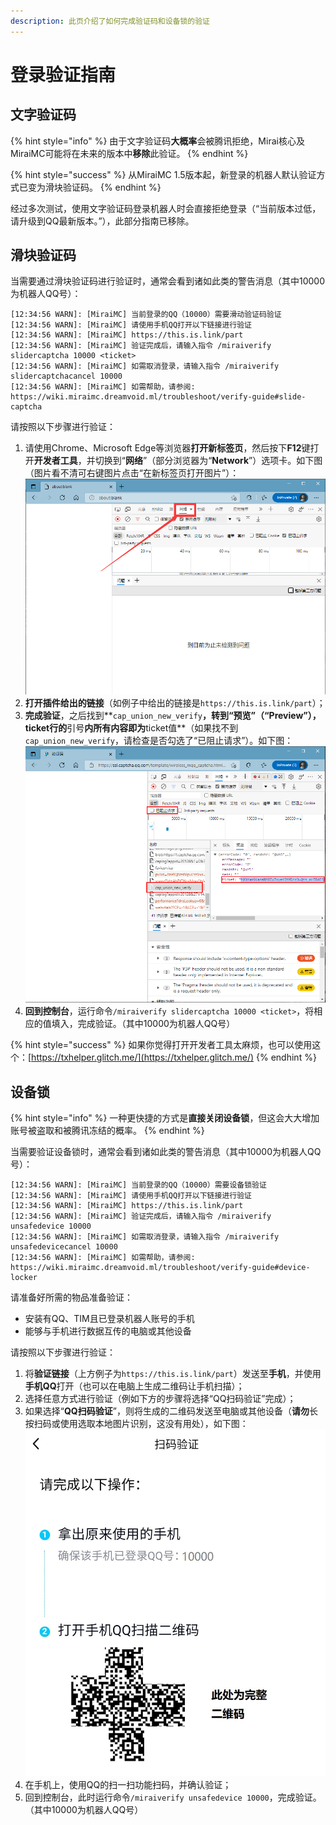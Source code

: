 ```yaml
---
description: 此页介绍了如何完成验证码和设备锁的验证
---
```


# 登录验证指南

## 文字验证码 <a id="word-captcha"></a>

{% hint style="info" %}
由于文字验证码**大概率**会被腾讯拒绝，Mirai核心及MiraiMC可能将在未来的版本中**移除**此验证。
{% endhint %}

{% hint style="success" %}
从MiraiMC 1.5版本起，新登录的机器人默认验证方式已变为滑块验证码。
{% endhint %}

经过多次测试，使用文字验证码登录机器人时会直接拒绝登录（“当前版本过低，请升级到QQ最新版本。”），此部分指南已移除。

## 滑块验证码 <a id="slide-captcha"></a>

当需要通过滑块验证码进行验证时，通常会看到诸如此类的警告消息（其中10000为机器人QQ号）：

```text
[12:34:56 WARN]: [MiraiMC] 当前登录的QQ（10000）需要滑动验证码验证
[12:34:56 WARN]: [MiraiMC] 请使用手机QQ打开以下链接进行验证
[12:34:56 WARN]: [MiraiMC] https://this.is.link/part
[12:34:56 WARN]: [MiraiMC] 验证完成后，请输入指令 /miraiverify slidercaptcha 10000 <ticket>
[12:34:56 WARN]: [MiraiMC] 如需取消登录，请输入指令 /miraiverify slidercaptchacancel 10000
[12:34:56 WARN]: [MiraiMC] 如需帮助，请参阅: https://wiki.miraimc.dreamvoid.ml/troubleshoot/verify-guide#slide-captcha
```

请按照以下步骤进行验证：

1. 请使用Chrome、Microsoft Edge等浏览器**打开新标签页**，然后按下**F12**键打开**开发者工具**，并切换到“**网络**”（部分浏览器为“**Network**”）选项卡。如下图（图片看不清可右键图片点击“在新标签页打开图片”）：  ![](../.gitbook/assets/network.png) 
2. **打开插件给出的链接**（如例子中给出的链接是`https://this.is.link/part`）；
3. **完成验证**，之后找到**`cap_union_new_verify`**，转到“**预览**”（“**Preview**”），**ticket行**的**引号**内所有内容即为**ticket值**（如果找不到`cap_union_new_verify`，请检查是否勾选了“已阻止请求”）。如下图：  ![](../.gitbook/assets/ticket.png) 
4. **回到控制台**，运行命令`/miraiverify slidercaptcha 10000 <ticket>`，将相应的值填入，完成验证。（其中10000为机器人QQ号）

{% hint style="success" %}
如果你觉得打开开发者工具太麻烦，也可以使用这个：[https://txhelper.glitch.me/](https://txhelper.glitch.me/)
{% endhint %}

## 设备锁 <a id="device-locker"></a>

{% hint style="info" %}
一种更快捷的方式是**直接关闭设备锁**，但这会大大增加账号被盗取和被腾讯冻结的概率。
{% endhint %}

当需要验证设备锁时，通常会看到诸如此类的警告消息（其中10000为机器人QQ号）：

```text
[12:34:56 WARN]: [MiraiMC] 当前登录的QQ（10000）需要设备锁验证
[12:34:56 WARN]: [MiraiMC] 请使用手机QQ打开以下链接进行验证
[12:34:56 WARN]: [MiraiMC] https://this.is.link/part
[12:34:56 WARN]: [MiraiMC] 验证完成后，请输入指令 /miraiverify unsafedevice 10000
[12:34:56 WARN]: [MiraiMC] 如需取消登录，请输入指令 /miraiverify unsafedevicecancel 10000
[12:34:56 WARN]: [MiraiMC] 如需帮助，请参阅: https://wiki.miraimc.dreamvoid.ml/troubleshoot/verify-guide#device-locker
```

请准备好所需的物品准备验证：

* 安装有QQ、TIM且已登录机器人账号的手机
* 能够与手机进行数据互传的电脑或其他设备

请按照以下步骤进行验证：

1. 将**验证链接**（上方例子为`https://this.is.link/part`）发送至**手机**，并使用**手机QQ**打开（也可以在电脑上生成二维码让手机扫描）；
2. 选择任意方式进行验证（例如下方的步骤将选择“QQ扫码验证”完成）；
3. 如果选择“**QQ扫码验证**”，则将生成的二维码发送至电脑或其他设备（**请勿**长按扫码或使用选取本地图片识别，这没有用处），如下图：  ![](../.gitbook/assets/qr.jpg) 
4. 在手机上，使用QQ的扫一扫功能扫码，并确认验证；
5. 回到控制台，此时运行命令`/miraiverify unsafedevice 10000`，完成验证。（其中10000为机器人QQ号）

